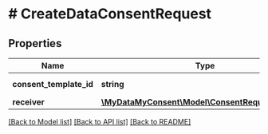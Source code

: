 # # CreateDataConsentRequest

## Properties

Name | Type | Description | Notes
------------ | ------------- | ------------- | -------------
**consent_template_id** | **string** | Consent template id |
**receiver** | [**\MyDataMyConsent\Model\ConsentRequestReceiver**](ConsentRequestReceiver.md) |  |

[[Back to Model list]](../../README.md#models) [[Back to API list]](../../README.md#endpoints) [[Back to README]](../../README.md)
